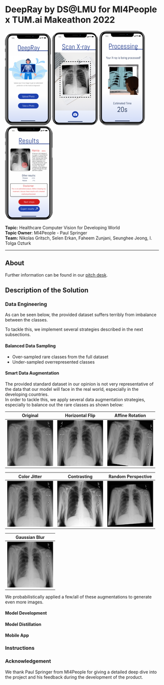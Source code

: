 # DeepRay by DS@LMU for MI4People x TUM.ai Makeathon 2022

<p float="left">
    <img src="assets/figma-shots/app-home.png" alt="app-shot" width="150"/>
    <img src="assets/figma-shots/app-scan.png" alt="app-shot" width="150"/>
    <img src="assets/figma-shots/app-processing.png" alt="app-shot" width="150"/>
    <img src="assets/figma-shots/app-results.png" alt="app-shot" width="155"/>
</p>

**Topic:** Healthcare Computer Vision for Developing World  
**Topic Owner**: MI4People - Paul Springer   
**Team:** Nikolas Gritsch, Selen Erkan, Faheem Zunjani, Seunghee Jeong, I. Tolga Ozturk  

<hr>

## About

Further information can be found in our [pitch desk]().

## Description of the Solution

### Data Engineering

As can be seen below, the provided dataset suffers terribly from imbalance between the classes. 



To tackle this, we implement several strategies described in the next subsections.

#### Balanced Data Sampling

- Over-sampled rare classes from the full dataset
- Under-sampled overrepresented classes

#### Smart Data Augmentation

The provided standard dataset in our opinion is not very representative of the data that our model
will face in the real world, especially in the developing countries.   
In order to tackle this, we apply several data augmentation strategies, especially to balance out the rare classes 
as shown below:

| Original                                                          | Horizontal Flip                                                     | Affine Rotation                                                    | 
|-------------------------------------------------------------------|---------------------------------------------------------------------|--------------------------------------------------------------------|
| <img src="assets/data-aug/original.jpeg" alt="xray" width="150"/> | <img src="assets/data-aug/horiz-flip.jpeg" alt="xray" width="150"/> | <img src="assets/data-aug/rot.jpeg" alt="xray" width="150"/> |

| Color Jitter                                                          | Contrasting                                                       | Random Perspective                                                          | 
|-----------------------------------------------------------------------|-------------------------------------------------------------------|-----------------------------------------------------------------------------|
| <img src="assets/data-aug/color-jitter.jpeg" alt="xray" width="150"/> | <img src="assets/data-aug/contrast.jpeg" alt="xray" width="150"/> | <img src="assets/data-aug/random-perspective.jpeg" alt="xray" width="150"/> |

| Gaussian Blur                                                          |  
|------------------------------------------------------------------------|
| <img src="assets/data-aug/gaussian-blur.jpeg" alt="xray" width="150"/> | 

We probabilistically applied a few/all of these augmentations to generate even more images.

#### Model Development

#### Model Distillation

#### Mobile App

#### 

### Instructions 


### Acknowledgement

We thank Paul Springer from MI4People for giving a detailed deep dive into the project and his feedback 
during the development of the product. 



